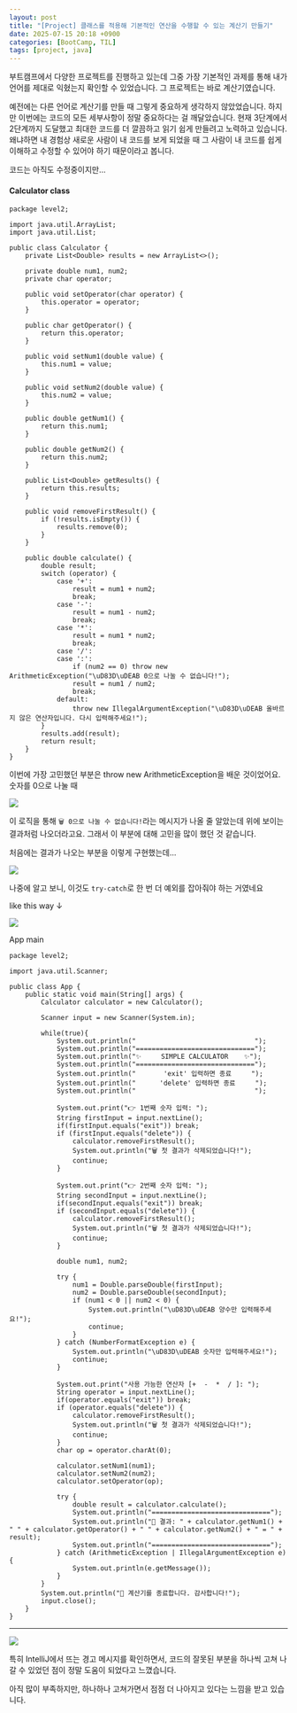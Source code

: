 ```yaml
---
layout: post
title: "[Project] 클래스를 적용해 기본적인 연산을 수행할 수 있는 계산기 만들기"
date: 2025-07-15 20:18 +0900
categories: [BootCamp, TIL]
tags: [project, java]
---
```


부트캠프에서 다양한 프로젝트를 진행하고 있는데 그중 가장 기본적인 과제를 통해 내가 언어를 제대로 익혔는지 확인할 수 있었습니다. 그 프로젝트는 바로 계산기였습니다.

예전에는 다른 언어로 계산기를 만들 때 그렇게 중요하게 생각하지 않았었습니다. 하지만 이번에는 코드의 모든 세부사항이 정말 중요하다는 걸 깨달았습니다. 현재 3단계에서 2단계까지 도달했고 최대한 코드를 더 깔끔하고 읽기 쉽게 만들려고 노력하고 있습니다. 왜냐하면 내 경험상 새로운 사람이 내 코드를 보게 되었을 때 그 사람이 내 코드를 쉽게 이해하고 수정할 수 있어야 하기 때문이라고 봅니다. 

코드는 아직도 수정중이지만...

#### Calculator class

```
package level2;

import java.util.ArrayList;
import java.util.List;

public class Calculator {
    private List<Double> results = new ArrayList<>();

    private double num1, num2;
    private char operator;

    public void setOperator(char operator) {
        this.operator = operator;
    }

    public char getOperator() {
        return this.operator;
    }

    public void setNum1(double value) {
        this.num1 = value;
    }

    public void setNum2(double value) {
        this.num2 = value;
    }

    public double getNum1() {
        return this.num1;
    }

    public double getNum2() {
        return this.num2;
    }

    public List<Double> getResults() {
        return this.results;
    }

    public void removeFirstResult() {
        if (!results.isEmpty()) {
            results.remove(0);
        }
    }

    public double calculate() {
        double result;
        switch (operator) {
            case '+':
                result = num1 + num2;
                break;
            case '-':
                result = num1 - num2;
                break;
            case '*':
                result = num1 * num2;
                break;
            case '/':
            case ':':
                if (num2 == 0) throw new ArithmeticException("\uD83D\uDEAB 0으로 나눌 수 없습니다!");
                result = num1 / num2;
                break;
            default:
                throw new IllegalArgumentException("\uD83D\uDEAB 올바르지 않은 연산자입니다. 다시 입력해주세요!");
        }
        results.add(result);
        return result;
    }
}
```

이번에 가장 고민했던 부분은 throw new ArithmeticException을 배운 것이었어요. 숫자를 0으로 나눌 때

![](https://velog.velcdn.com/images/alphasapiens/post/81daa14f-27dc-4d2c-bca8-4a2c9dc2ce6d/image.png)


이 로직을 통해 `🗑️ 0으로 나눌 수 없습니다!`라는 메시지가 나올 줄 알았는데 위에 보이는 결과처럼 나오더라고요. 그래서 이 부분에 대해 고민을 많이 했던 것 같습니다.


처음에는 결과가 나오는 부분을 이렇게 구현했는데...

![](https://velog.velcdn.com/images/alphasapiens/post/0d46ea49-06d4-4530-8cde-3632d445cad3/image.png)

나중에 알고 보니, 이것도 `try-catch`로 한 번 더 예외를 잡아줘야 하는 거였네요

like this way ↓

![](https://velog.velcdn.com/images/alphasapiens/post/428dec37-846d-45a4-bd36-06d527a5c5c1/image.png)


App main

```
package level2;

import java.util.Scanner;

public class App {
    public static void main(String[] args) {
        Calculator calculator = new Calculator();

        Scanner input = new Scanner(System.in);

        while(true){
            System.out.println("                              ");
            System.out.println("==============================");
            System.out.println("✨     SIMPLE CALCULATOR    ✨");
            System.out.println("==============================");
            System.out.println("       'exit' 입력하면 종료     ");
            System.out.println("      'delete' 입력하면 종료     ");
            System.out.println("                              ");

            System.out.print("👉 1번째 숫자 입력: ");
            String firstInput = input.nextLine();
            if(firstInput.equals("exit")) break;
            if (firstInput.equals("delete")) {
                calculator.removeFirstResult();
                System.out.println("🗑️ 첫 결과가 삭제되었습니다!");
                continue;
            }

            System.out.print("👉 2번째 숫자 입력: ");
            String secondInput = input.nextLine();
            if(secondInput.equals("exit")) break;
            if (secondInput.equals("delete")) {
                calculator.removeFirstResult();
                System.out.println("🗑️ 첫 결과가 삭제되었습니다!");
                continue;
            }

            double num1, num2;

            try {
                num1 = Double.parseDouble(firstInput);
                num2 = Double.parseDouble(secondInput);
                if (num1 < 0 || num2 < 0) {
                    System.out.println("\uD83D\uDEAB 양수만 입력해주세요!");
                    continue;
                }
            } catch (NumberFormatException e) {
                System.out.println("\uD83D\uDEAB 숫자만 입력해주세요!");
                continue;
            }

            System.out.print("사용 가능한 연산자 [+  -  *  / ]: ");
            String operator = input.nextLine();
            if(operator.equals("exit")) break;
            if (operator.equals("delete")) {
                calculator.removeFirstResult();
                System.out.println("🗑️ 첫 결과가 삭제되었습니다!");
                continue;
            }
            char op = operator.charAt(0);

            calculator.setNum1(num1);
            calculator.setNum2(num2);
            calculator.setOperator(op);
            
            try {
                double result = calculator.calculate();
                System.out.println("==============================");
                System.out.println("🧾 결과: " + calculator.getNum1() + " " + calculator.getOperator() + " " + calculator.getNum2() + " = " + result);
                System.out.println("==============================");
            } catch (ArithmeticException | IllegalArgumentException e) {
                System.out.println(e.getMessage());
            }
        }
        System.out.println("👋 계산기를 종료합니다. 감사합니다!");
        input.close();
    }
}
```
---
![](https://velog.velcdn.com/images/alphasapiens/post/ff0301a5-721f-449a-be77-d41dfc0a9462/image.png)

특히 IntelliJ에서 뜨는 경고 메시지를 확인하면서, 코드의 잘못된 부분을 하나씩 고쳐 나갈 수 있었던 점이 정말 도움이 되었다고 느꼈습니다.

아직 많이 부족하지만, 하나하나 고쳐가면서 점점 더 나아지고 있다는 느낌을 받고 있습니다.